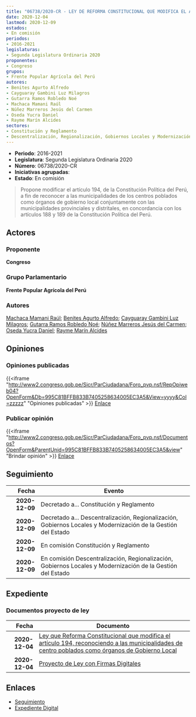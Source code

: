 ```yaml
---
title: "06738/2020-CR - LEY DE REFORMA CONSTITUCIONAL QUE MODIFICA EL ARTÍCULO 194, RECONOCIENDO A LAS MUNICIPALIDADES DE CENTROS POBLADOS COMO ÓRGANOS DE GOBIERNO LOCAL"
date: 2020-12-04
lastmod: 2020-12-09
estados:
- En comisión
periodos:
- 2016-2021
legislaturas:
- Segunda Legislatura Ordinaria 2020
proponentes:
- Congreso
grupos:
- Frente Popular Agrícola del Perú
autores:
- Benites Agurto Alfredo
- Cayguaray Gambini Luz Milagros
- Gutarra Ramos Robledo Noé
- Machaca Mamani Raúl
- Núñez Marreros Jesús del Carmen
- Oseda Yucra Daniel
- Rayme Marín Alcides
sectores:
- Constitución y Reglamento
- Descentralización, Regionalización, Gobiernos Locales y Modernización de la Gestión del Estado
---
```

- **Periodo**: 2016-2021
- **Legislatura**: Segunda Legislatura Ordinaria 2020
- **Número**: 06738/2020-CR
- **Iniciativas agrupadas**: 
- **Estado**: En comisión

> Propone modificar el artículo 194, de la Constitución Política del Perú, a fin de reconocer a las municipalidades de los centros poblados como órganos de gobierno local conjuntamente con las municipalidades provinciales y distritales, en concordancia con los artículos 188 y 189 de la Constitución Política del Perú.


## Actores

### Proponente

**Congreso**

### Grupo Parlamentario

**Frente Popular Agrícola del Perú**

### Autores

[Machaca Mamani Raúl](mailto:mailto:rmachaca@congreso.gob.pe); [Benites Agurto Alfredo](mailto:mailto:abenites@congreso.gob.pe); [Cayguaray Gambini Luz Milagros](mailto:mailto:lcayguaray@congreso.gob.pe); [Gutarra Ramos Robledo Noé](mailto:mailto:rgutarra@congreso.gob.pe); [Núñez Marreros Jesús del Carmen](mailto:mailto:jnunez@congreso.gob.pe); [Oseda Yucra Daniel](mailto:mailto:doseday@congreso.gob.pe); [Rayme Marín Alcides](mailto:mailto:arayme@congreso.gob.pe)

## Opiniones

### Opiniones publicadas

{{<iframe "http://www2.congreso.gob.pe/Sicr/ParCiudadana/Foro_pvp.nsf/RepOpiweb04?OpenForm&Db=995C81BFFB833B7405258634005EC3A5&View=yyyy&Col=zzzzz" "Opiniones publicadas" >}}
[Enlace](http://www2.congreso.gob.pe/Sicr/ParCiudadana/Foro_pvp.nsf/RepOpiweb04?OpenForm&Db=995C81BFFB833B7405258634005EC3A5&View=yyyy&Col=zzzzz)

### Publicar opinión

{{<iframe "http://www2.congreso.gob.pe/Sicr/ParCiudadana/Foro_pvp.nsf/Documentos?OpenForm&ParentUnid=995C81BFFB833B7405258634005EC3A5&view" "Brindar opinión" >}}
[Enlace](http://www2.congreso.gob.pe/Sicr/ParCiudadana/Foro_pvp.nsf/Documentos?OpenForm&ParentUnid=995C81BFFB833B7405258634005EC3A5&view)


## Seguimiento

| Fecha | Evento |
|------:|--------|
| **2020-12-09** | Decretado a... Constitución y Reglamento |
| **2020-12-09** | Decretado a... Descentralización, Regionalización, Gobiernos Locales y Modernización de la Gestión del Estado |
| **2020-12-09** | En comisión Constitución y Reglamento |
| **2020-12-09** | En comisión Descentralización, Regionalización, Gobiernos Locales y Modernización de la Gestión del Estado |

## Expediente

### Documentos proyecto de ley

| Fecha | Documento |
|------:|-----------|
| **2020-12-04** | [Ley que Reforma Constitucional que modifica el artículo 194, reconociendo a las municipalidades de centro poblados como órganos de Gobierno Local](https://leyes.congreso.gob.pe/Documentos/2016_2021/Proyectos_de_Ley_y_de_Resoluciones_Legislativas/PL06738-20201204.pdf) |
| **2020-12-04** | [Proyecto de Ley con Firmas Digitales](https://leyes.congreso.gob.pe/Documentos/2016_2021/Proyectos_de_Ley_y_de_Resoluciones_Legislativas/Proyectos_Firmas_digitales/PL06738.pdf) |

## Enlaces

- [Seguimiento](http://www2.congreso.gob.pe/Sicr/TraDocEstProc/CLProLey2016.nsf/f7fff46988ca05b1052578e100829cc7/bd644a5da8262dca052586340068a52a?OpenDocument)
- [Expediente Digital](http://www2.congreso.gob.pe/Sicr/TraDocEstProc/Expvirt_2011.nsf/visbusqptramdoc1621/06738?opendocument)


